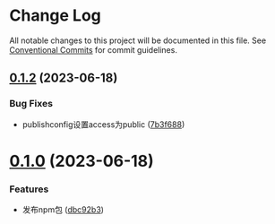 # Change Log

All notable changes to this project will be documented in this file.
See [Conventional Commits](https://conventionalcommits.org) for commit guidelines.

## [0.1.2](https://github.com/LyXiaoYao/lyb-monorepo-pyj/compare/v0.1.1...v0.1.2) (2023-06-18)


### Bug Fixes

* publishconfig设置access为public ([7b3f688](https://github.com/LyXiaoYao/lyb-monorepo-pyj/commit/7b3f688fec80307239eac117e96c53d4489a4f28))





# [0.1.0](https://github.com/LyXiaoYao/lyb-monorepo-pyj/compare/v0.0.5...v0.1.0) (2023-06-18)


### Features

* 发布npm包 ([dbc92b3](https://github.com/LyXiaoYao/lyb-monorepo-pyj/commit/dbc92b3726f34a5b254132a1776fd35f8f0af1ee))
